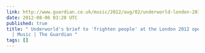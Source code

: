 ```yaml
---
link: http://www.guardian.co.uk/music/2012/aug/02/underworld-london-2012-opening-ceremony
date: 2012-08-06 03:20 UTC
published: true
title: " Underworld's brief to 'frighten people' at the London 2012 opening ceremony
  | Music | The Guardian "
tags: []
---
```



